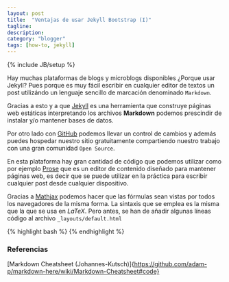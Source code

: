 ```yaml
---
layout: post
title:  "Ventajas de usar Jekyll Bootstrap (I)"
tagline: 
description: 
category: "blogger"
tags: [how-to, jekyll]
---
```


{% include JB/setup %}

Hay muchas plataformas de blogs y microblogs disponibles ¿Porque usar Jekyll? Pues porque es muy fácil escribir en cualquier editor de textos un post utilizándo un lenguaje sencillo de marcación denominado `Markdown`. 

Gracias a esto y a que [Jekyll](http://jekyllbootstrap.com/usage/jekyll-quick-start.html) es una herramienta que construye páginas web estáticas interpretando los archivos **Markdown** podemos prescindir de instalar y/o mantener bases de datos. 

Por otro lado con [GitHub](https://github.com) podemos llevar un control de cambios y además puedes hospedar nuestro sitio  gratuitamente compartiendo nuestro trabajo con una gran comunidad `Open Source`.

En esta plataforma hay gran cantidad de código que podemos utilizar como por ejemplo [Prose](http://prose.io) que es un editor de contenido diseñado para mantener páginas web, es decir que se puede utilizar en la práctica para escribir cualquier post desde cualquier dispositivo.

Gracias a [Mathjax](http://www.mathjax.org) podemos hacer que las fórmulas sean vistas por todos los navegadores de la misma forma. La sintaxis que se emplea es la misma que la que se usa en *LaTeX*. Pero antes, se han de añadir algunas líneas código al archivo `_layouts/default.html`

{% highlight bash %}<script type="text/javascript" src="http://cdn.mathjax.org/mathjax/latest/MathJax.js?config=TeX-AMS-MML_HTMLorMML"></script>
{% endhighlight %}

### Referencias ###
[Markdown Cheatsheet (Johannes-Kutsch)]{https://github.com/adam-p/markdown-here/wiki/Markdown-Cheatsheet#code}